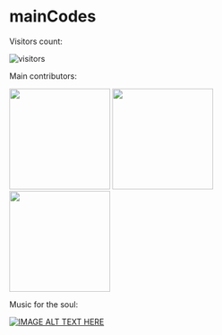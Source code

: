 # mainCodes

Visitors count:

![visitors](https://visitor-badge.glitch.me/badge?page_id=${your.username}.${your.repo.id})

Main contributors:

<img height="180em" src="https://github-readme-stats.vercel.app/api?username=openUniProjects&show_icons=true&hide_border=true&&count_private=true&include_all_commits=true" />
<img height="180em" src="https://github-readme-stats.vercel.app/api?username=Sashalisits&show_icons=true&hide_border=true&&count_private=true&include_all_commits=true" />
<img height="180em" src="https://github-readme-stats.vercel.app/api?username=pavel-codes&show_icons=true&hide_border=true&&count_private=true&include_all_commits=true" />


Music for the soul:

[![IMAGE ALT TEXT HERE](https://i.insider.com/58794775ee14b6aa5c8b7bd7?width=1100&format=jpeg&auto=webp)](https://www.youtube.com/watch?v=2Ik51943WQE&t=286s&ab_channel=merkoa)